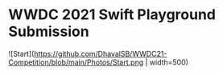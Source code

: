 # WWDC 2021 Swift Playground Submission

![Start](https://github.com/DhavalSB/WWDC21-Competition/blob/main/Photos/Start.png | width=500)
